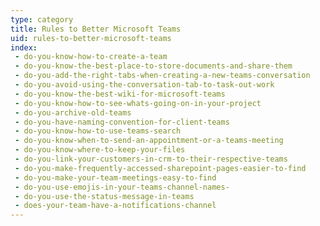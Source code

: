 ```yaml
---
type: category
title: Rules to Better Microsoft Teams
uid: rules-to-better-microsoft-teams
index:
 - do-you-know-how-to-create-a-team
 - do-you-know-the-best-place-to-store-documents-and-share-them
 - do-you-add-the-right-tabs-when-creating-a-new-teams-conversation
 - do-you-avoid-using-the-conversation-tab-to-task-out-work
 - do-you-know-the-best-wiki-for-microsoft-teams
 - do-you-know-how-to-see-whats-going-on-in-your-project
 - do-you-archive-old-teams
 - do-you-have-naming-convention-for-client-teams
 - do-you-know-how-to-use-teams-search
 - do-you-know-when-to-send-an-appointment-or-a-teams-meeting
 - do-you-know-where-to-keep-your-files
 - do-you-link-your-customers-in-crm-to-their-respective-teams
 - do-you-make-frequently-accessed-sharepoint-pages-easier-to-find
 - do-you-make-your-team-meetings-easy-to-find
 - do-you-use-emojis-in-your-teams-channel-names-
 - do-you-use-the-status-message-in-teams
 - does-your-team-have-a-notifications-channel
---
```




